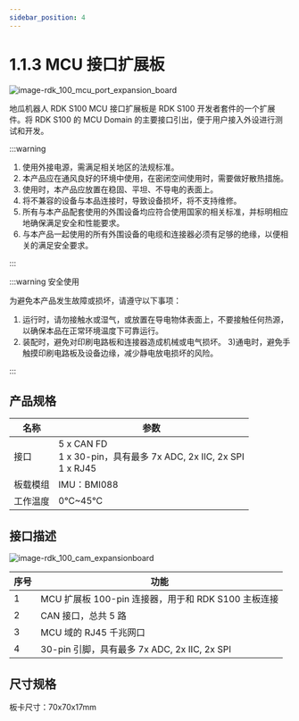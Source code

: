```yaml
---
sidebar_position: 4
---
```


# 1.1.3 MCU 接口扩展板

![image-rdk_100_mcu_port_expansion_board](https://rdk-doc.oss-cn-beijing.aliyuncs.com/doc/img/01_Quick_start/image/hardware_interface/image-rdk_100_mcu_port_expansion_board.png)

地瓜机器人 RDK S100 MCU 接口扩展板是 RDK S100 开发者套件的一个扩展件。将 RDK S100 的 MCU Domain 的主要接口引出，便于用户接入外设进行测试和开发。

:::warning

1. 使用外接电源，需满足相关地区的法规标准。
2. 本产品应在通风良好的环境中使用，在密闭空间使用时，需要做好散热措施。
3. 使用时，本产品应放置在稳固、平坦、不导电的表面上。
4. 将不兼容的设备与本品连接时，导致设备损坏，将不支持维修。
5. 所有与本产品配套使用的外围设备均应符合使用国家的相关标准，并标明相应地确保满足安全和性能要求。
6. 与本产品一起使用的所有外围设备的电缆和连接器必须有足够的绝缘，以便相关的满足安全要求。

:::

:::warning 安全使用

为避免本产品发生故障或损坏，请遵守以下事项：

1. 运行时，请勿接触水或湿气，或放置在导电物体表面上，不要接触任何热源，以确保本品在正常环境温度下可靠运行。
2. 装配时，避免对印刷电路板和连接器造成机械或电气损坏。 3)通电时，避免手触摸印刷电路板及设备边缘，减少静电放电损坏的风险。

:::

## 产品规格

| **名称** | **参数**                                                                  |
| -------- | ------------------------------------------------------------------------- |
| 接口     | 5 x CAN FD<br />1 x 30-pin，具有最多 7x ADC, 2x IIC, 2x SPI<br />1 x RJ45 |
| 板载模组 | IMU：BMI088                                                               |
| 工作温度 | 0℃~45℃                                                                    |

## 接口描述

![image-rdk_100_cam_expansionboard](https://rdk-doc.oss-cn-beijing.aliyuncs.com/doc/img/01_Quick_start/image/hardware_interface/image-rdk_100_mcu_port_expansion_board_interface.png)

| **序号** | **功能**                                            |
| -------- | --------------------------------------------------- |
| 1        | MCU 扩展板 100-pin 连接器，用于和 RDK S100 主板连接 |
| 2        | CAN 接口，总共 5 路                                 |
| 3        | MCU 域的 RJ45 千兆网口                              |
| 4        | 30-pin 引脚，具有最多 7x ADC, 2x IIC, 2x SPI        |

## 尺寸规格

板卡尺寸：70x70x17mm
